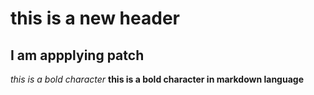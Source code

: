 # this is a new header
## I am appplying patch
*this is a bold character*
__this is a bold character in markdown language__
